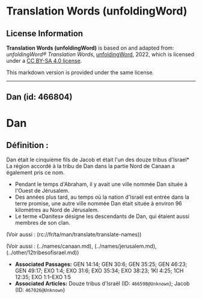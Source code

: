 # Translation Words (unfoldingWord)

## License Information

**Translation Words (unfoldingWord)** is based on and adapted from: _unfoldingWord® Translation Words_, [unfoldingWord](https://unfoldingword.org/utw), 2022, which is licensed under a [CC BY-SA 4.0 license](https://creativecommons.org/licenses/by-sa/4.0/legalcode.en).

This markdown version is provided under the same license.



--------------------------------

## Dan (id: 466804)

Dan
===

Définition :
------------

Dan était le cinquième fils de Jacob et était l'un des douze tribus d'Israel\* La région accordé à la tribu de Dan dans la partie Nord de Canaan a également pris ce nom.

* Pendant le temps d'Abraham, il y avait une ville nommée Dan située à l'Ouest de Jérusalem.
* Des années plus tard, au temps où la nation d'Israël est entrée dans la terre promise, une autre ville nommée Dan était située à environ 96 kilomètres au Nord de Jérusalem.
* Le terme «Danites» désigne les descendants de Dan, qui étaient aussi membres de son clan.

(Voir aussi : (rc://fr/ta/man/translate/translate\-names))

(Voir aussi : (../names/canaan.md), (../names/jerusalem.md), (../other/12tribesofisrael.md))

* **Associated Passages:** GEN 14:14; GEN 30:6; GEN 35:25; GEN 46:23; GEN 49:17; EXO 1:4; EXO 31:6; EXO 35:34; EXO 38:23; 1KI 4:25; 1CH 12:35; EXO 1:1–EXO 1:5
* **Associated Articles:** Douze tribus d'Israël (ID: `466598@Unknown`); Jacob (ID: `467026@Unknown`)

